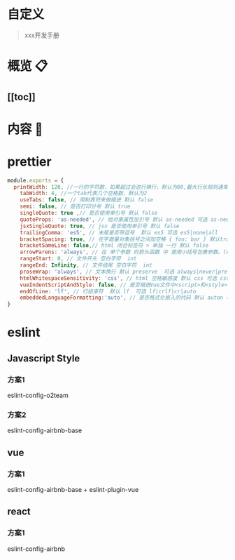 # 自定义
> xxx开发手册 
# 概览 :clipboard:
 
[[toc]]
---
# 内容 :japanese_ogre:


# prettier

```js
module.exports = {
  printWidth: 120, //一行的字符数，如果超过会进行换行，默认为80,最大行长规则通常设置为100或120
    tabWidth: 4, //一个tab代表几个空格数，默认为2 
    useTabs: false, // 用制表符来做缩进 默认 false 
    semi: false, // 是否打印分号 默认 true 
    singleQuote: true ,// 是否使用单引号 默认 false
    quoteProps: 'as-needed', // 给对象属性加引号 默认 as-needed 可选 as-needed|consistent|preserve
    jsxSingleQuote: true, // jsx 是否使用单引号 默认 false
    trailingComma: 'es5', // 末尾是否带逗号  默认 es5 可选 es5|none|all
    bracketSpacing: true, // 在字面量对象括号之间加空格 { foo: bar } 默认true
    bracketSameLine: false,// html 闭合标签符 > 单独 一行 默认 false
    arrowParens: 'always', // 在 单个参数 的箭头函数 中 使用小括号包裹参数。(x) => x 默认 always 可选always|avoid
    rangeStart: 0, // 文件开头 空白字符  int 
    rangeEnd: Infinity, // 文件结尾 空白字符  int 
    proseWrap: 'always', // 文本换行 默认 preserve  可选 always|never|preserve
    htmlWhitespaceSensitivity: 'css', // html 空格敏感度 默认 css 可选 css|strict|ignore
    vueIndentScriptAndStyle: false, // 是否缩进Vue文件中<script>和<style>标记内的代码 默认 false
    endOfLine: 'lf', // 行结束符  默认 lf  可选 lf|crlf|cr|auto
    embeddedLanguageFormatting:'auto', // 是否格式化嵌入的代码 默认 auton 可选 auto | off
}

```


# eslint

##  Javascript Style 

### 方案1

eslint-config-o2team

### 方案2

eslint-config-airbnb-base

##  vue

### 方案1

eslint-config-airbnb-base + eslint-plugin-vue

##  react


### 方案1

eslint-config-airbnb


